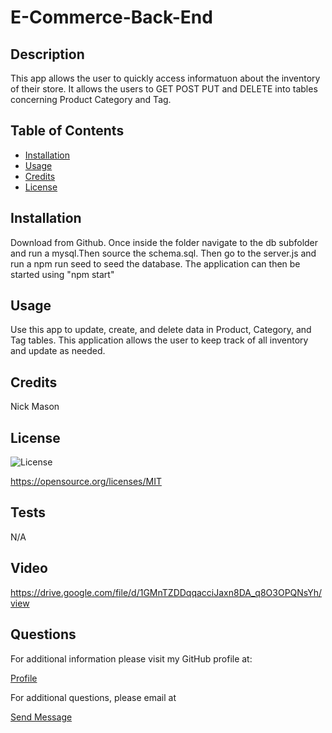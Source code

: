  # E-Commerce-Back-End

## Description
This app allows the user to quickly access informatuon about the inventory of their store. It allows the users to GET POST PUT and DELETE into tables concerning Product Category and Tag. 

## Table of Contents 

- [Installation](#installation)
- [Usage](#usage)
- [Credits](#credits)
- [License](#license)

## Installation
Download from Github. Once inside the folder navigate to the db subfolder and run a mysql.Then source the schema.sql. Then go to the server.js and run a npm run seed to seed the database. The application can then be started using "npm start"


## Usage
Use this app to update, create, and delete data in Product, Category, and Tag tables. This application allows the user to keep track of all inventory and update as needed. 

## Credits
Nick Mason



## License
![License](https://img.shields.io/badge/License-MIT-yellow.svg)

https://opensource.org/licenses/MIT

## Tests
N/A

## Video 
https://drive.google.com/file/d/1GMnTZDDqqacciJaxn8DA_q8O3OPQNsYh/view

## Questions

For additional information please visit my  GitHub profile at:
  <p><a href="https://www.Github.com/Nickmason01">Profile</a></P>
  For additional questions, please email at 
  <p><a href="mailto: nickmason372@yahoo.com">Send Message</a></p>
  


